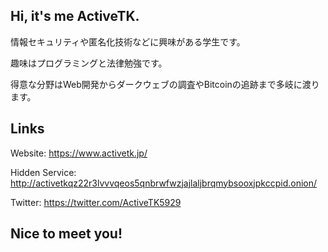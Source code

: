  
## Hi, it's me ActiveTK.

情報セキュリティや匿名化技術などに興味がある学生です。

趣味はプログラミングと法律勉強です。

得意な分野はWeb開発からダークウェブの調査やBitcoinの追跡まで多岐に渡ります。


## Links
Website: https://www.activetk.jp/

Hidden Service: http://activetkqz22r3lvvvqeos5qnbrwfwzjajlaljbrqmybsooxjpkccpid.onion/

Twitter: https://twitter.com/ActiveTK5929

## Nice to meet you!

